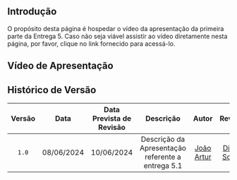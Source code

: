 ## <a>Introdução</a>

O propósito desta página é hospedar o vídeo da apresentação da primeira parte da Entrega 5. Caso não seja viável assistir ao vídeo diretamente nesta página, por favor, clique no link fornecido para acessá-lo.

## <a>Vídeo de Apresentação</a>




## <a>Histórico de Versão</a>
|Versão|Data|Data Prevista de Revisão|Descrição|Autor|Revisor|
| :------: | :----------: |:-----------: | :-----------: | :---------: |:---------: |
|`1.0`|08/06/2024|10/06/2024| Descrição da Apresentação referente a entrega 5.1 | [João Artur](https://github.com/joao-artl)|[Diego Sousa](https://github.com/DiegoSousaLeite)|